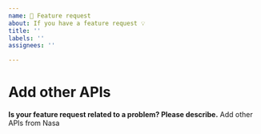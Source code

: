 ```yaml
---
name: 🚀 Feature request
about: If you have a feature request 💡
title: ''
labels: ''
assignees: ''

---
```


# Add  other APIs

**Is your feature request related to a problem? Please describe.**
Add other APIs from Nasa
